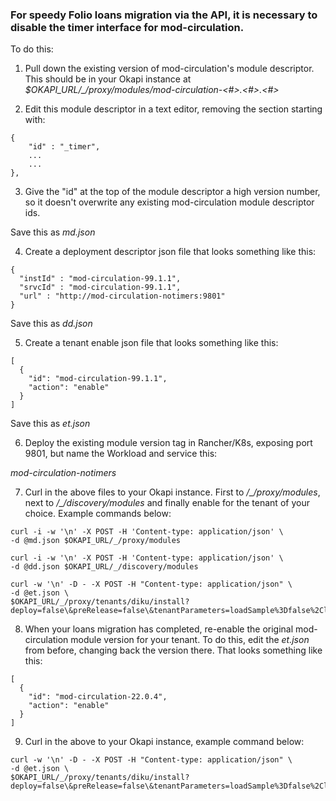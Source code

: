 ### For speedy Folio loans migration via the API, it is necessary to disable the timer interface for mod-circulation.

To do this:

1) Pull down the existing version of mod-circulation's module descriptor. This should be in your Okapi instance at *$OKAPI_URL/_/proxy/modules/mod-circulation-<#>.<#>.<#>*

2) Edit this module descriptor in a text editor, removing the section starting with:
```
{
    "id" : "_timer",
    ...
    ...
},
```
3) Give the "id" at the top of the module descriptor a high version number, so it doesn't overwrite any existing mod-circulation module descriptor ids.

Save this as *md.json*

4) Create a deployment descriptor json file that looks something like this:
```
{
  "instId" : "mod-circulation-99.1.1",
  "srvcId" : "mod-circulation-99.1.1",
  "url" : "http://mod-circulation-notimers:9801"
}
```
Save this as *dd.json*

5) Create a tenant enable json file that looks something like this:
```
[
  {
    "id": "mod-circulation-99.1.1",
    "action": "enable"
  }
]
```
Save this as *et.json*

6. Deploy the existing module version tag in Rancher/K8s, exposing port 9801, but name the Workload and service this:

*mod-circulation-notimers*

7) Curl in the above files to your Okapi instance. First to */_/proxy/modules*, next to */_/discovery/modules* and finally enable for the tenant of your choice. Example commands below:

```
curl -i -w '\n' -X POST -H 'Content-type: application/json' \
-d @md.json $OKAPI_URL/_/proxy/modules

curl -i -w '\n' -X POST -H 'Content-type: application/json' \
-d @dd.json $OKAPI_URL/_/discovery/modules

curl -w '\n' -D - -X POST -H "Content-type: application/json" \
-d @et.json \
$OKAPI_URL/_/proxy/tenants/diku/install?deploy=false\&preRelease=false\&tenantParameters=loadSample%3Dfalse%2CloadReference%3Dfalse
```
8) When your loans migration has completed, re-enable the original mod-circulation module version for your tenant. To do this, edit the *et.json* from before, changing back the version there. That looks something like this:
```
[
  {
    "id": "mod-circulation-22.0.4",
    "action": "enable"
  }
]
```

9) Curl in the above to your Okapi instance, example command below:

```
curl -w '\n' -D - -X POST -H "Content-type: application/json" \
-d @et.json \
$OKAPI_URL/_/proxy/tenants/diku/install?deploy=false\&preRelease=false\&tenantParameters=loadSample%3Dfalse%2CloadReference%3Dfalse
```

